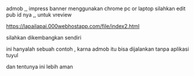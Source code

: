 admob ,, impress banner menggunakan chrome pc or laptop
silahkan edit pub id nya ,, 
untuk vreview 

https://lapailapai.000webhostapp.com/file/index2.html

silahkan dikembangkan sendiri
 
 ini hanyalah sebuah contoh , karna admob itu bisa dijalankan tanpa aplikasi tuyul
 
 dan tentunya ini lebih aman 
 

